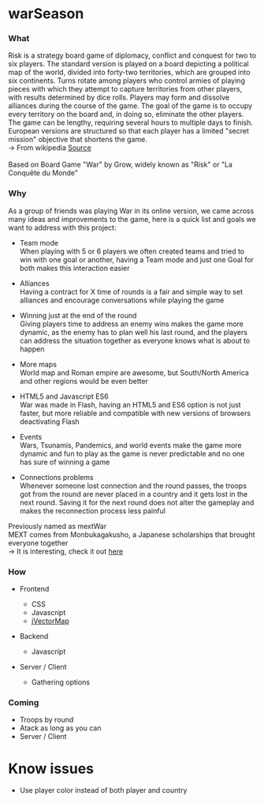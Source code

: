 # warSeason

### What

Risk is a strategy board game of diplomacy, conflict and conquest for two to six players. The standard version is played on a board depicting a political map of the world, divided into forty-two territories, which are grouped into six continents. Turns rotate among players who control armies of playing pieces with which they attempt to capture territories from other players, with results determined by dice rolls. Players may form and dissolve alliances during the course of the game. The goal of the game is to occupy every territory on the board and, in doing so, eliminate the other players. The game can be lengthy, requiring several hours to multiple days to finish. European versions are structured so that each player has a limited "secret mission" objective that shortens the game.
<br>
-> From wikipedia <a href="https://en.wikipedia.org/wiki/Risk_(game)">Source</a>
<br><br>
Based on Board Game "War" by Grow, widely known as "Risk" or "La Conquête du Monde"

### Why

As a group of friends was playing War in its online version, we came across many ideas and improvements to the game, here is a quick list and goals we want to address with this project:

- Team mode <br>
  When playing with 5 or 6 players we often created teams and tried to win with one goal or another, having a Team mode and just one Goal for both makes this interaction easier
  
- Alliances <br>
  Having a contract for X time of rounds is a fair and simple way to set alliances and encourage conversations   while playing the game
  
- Winning just at the end of the round <br>
  Giving players time to address an enemy wins makes the game more dynamic, as the enemy has to plan well his     last round, and the players can address the situation together as everyone knows what is about to happen
  
- More maps <br>
  World map and Roman empire are awesome, but South/North America and other regions would be even better
  
- HTML5 and Javascript ES6 <br>
  War was made in Flash, having an HTML5 and ES6 option is not just faster, but more reliable and compatible with new versions of browsers deactivating Flash
  
- Events <br>
  Wars, Tsunamis, Pandemics, and world events make the game more dynamic and fun to play as the game is never   predictable and no one has sure of winning a game

- Connections problems <br>
  Whenever someone lost connection and the round passes, the troops got from the round are never placed in a country and it gets lost in the next round. Saving it for the next round does not alter the gameplay and makes the reconnection process less painful

Previously named as mextWar <br>
MEXT comes from Monbukagakusho, a Japanese scholarships that brought everyone together
<br>
-> It is interesting, check it out <a href="https://en.wikipedia.org/wiki/Monbukagakusho_Scholarship">here</a>

### How

- Frontend
  - CSS
  - Javascript
  - <a href="https://jvectormap.com/">jVectorMap</a>
    
- Backend 
  - Javascript
- Server / Client
  - Gathering options

### Coming

- Troops by round
- Atack as long as you can
- Server / Client

# Know issues

- Use player color instead of both player and country